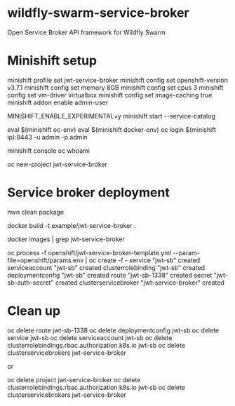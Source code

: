 # wildfly-swarm-service-broker
Open Service Broker API framework for Wildfly Swarm

# Minishift setup
minishift profile set jwt-service-broker
minishift config set openshift-version v3.7.1
minishift config set memory 8GB
minishift config set cpus 3
minishift config set vm-driver virtualbox
minishift config set image-caching true
minishift addon enable admin-user

MINISHIFT_ENABLE_EXPERIMENTAL=y minishift start --service-catalog

eval $(minishift oc-env)
eval $(minishift docker-env)
oc login $(minishift ip):8443 -u admin -p admin

minishift console
oc whoami

oc new-project jwt-service-broker

# Service broker deployment
mvn clean package

docker build -t example/jwt-service-broker .

docker images | grep jwt-service-broker

oc process -f openshift/jwt-service-broker-template.yml --param-file=openshift/params.env | oc create -f -
service "jwt-sb" created
serviceaccount "jwt-sb" created
clusterrolebinding "jwt-sb" created
deploymentconfig "jwt-sb" created
route "jwt-sb-1338" created
secret "jwt-sb-auth-secret" created
clusterservicebroker "jwt-service-broker" created

# Clean up
oc delete route jwt-sb-1338
oc delete deploymentconfig jwt-sb
oc delete service jwt-sb
oc delete serviceaccount jwt-sb
oc delete clusterrolebindings.rbac.authorization.k8s.io jwt-sb
oc delete clusterservicebrokers jwt-service-broker

or

oc delete project jwt-service-broker
oc delete clusterrolebindings.rbac.authorization.k8s.io jwt-sb
oc delete clusterservicebrokers jwt-service-broker
